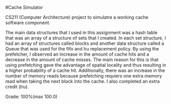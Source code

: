 #Cache Simulator

CS211 (Computer Architecture) project to simulatre a working cache software component.

The main data structures that I used in this assignment was a hash table that was an array of a structure of sets that I created. In each set structure, I had an array of structures called blocks and another data structure called a Queue that was used for the fifo and lru replacement policy. By using the prefetcher, I observed an increase in the amount of cache hits and a decrease in the amount of cache misses. The main reason for this is that using prefetching gave the advantage of spatial locality and thus resulting in a higher probability of a cache hit. Additionally, there was an increase in the number of memory reads because prefetching requiers one extra memory read when taking the next block into the cache. I also completed an extra credit (lru).

Grade: 100%(max 100.0)
